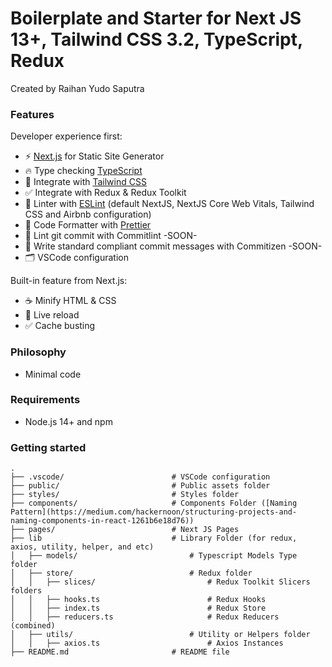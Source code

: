 # Boilerplate and Starter for Next JS 13+, Tailwind CSS 3.2, TypeScript, Redux 
Created by Raihan Yudo Saputra

### Features

Developer experience first:

- ⚡ [Next.js](https://nextjs.org) for Static Site Generator
- 🔥 Type checking [TypeScript](https://www.typescriptlang.org)
- 💎 Integrate with [Tailwind CSS](https://tailwindcss.com)
- ✅ Integrate with Redux & Redux Toolkit
- 📏 Linter with [ESLint](https://eslint.org) (default NextJS, NextJS Core Web Vitals, Tailwind CSS and Airbnb configuration)
- 💖 Code Formatter with [Prettier](https://prettier.io)
- 🚓 Lint git commit with Commitlint -SOON-
- 📓 Write standard compliant commit messages with Commitizen -SOON-
- 🗂 VSCode configuration

Built-in feature from Next.js:

- ☕ Minify HTML & CSS
- 💨 Live reload
- ✅ Cache busting

### Philosophy

- Minimal code

### Requirements

- Node.js 14+ and npm

### Getting started

```shell
.
├── .vscode/                        # VSCode configuration
├── public/                         # Public assets folder
├── styles/                         # Styles folder
├── components/                     # Components Folder ([Naming Pattern](https://medium.com/hackernoon/structuring-projects-and-naming-components-in-react-1261b6e18d76))
├── pages/                          # Next JS Pages
├── lib                             # Library Folder (for redux, axios, utility, helper, and etc)
│   ├── models/                         # Typescript Models Type folder
│   ├── store/                          # Redux folder
│   │   ├── slices/                         # Redux Toolkit Slicers folders
│   │   ├── hooks.ts                        # Redux Hooks
│   │   ├── index.ts                        # Redux Store
│   │   ├── reducers.ts                     # Redux Reducers (combined)
│   ├── utils/                          # Utility or Helpers folder
│   │   ├── axios.ts                        # Axios Instances
├── README.md                       # README file
```
